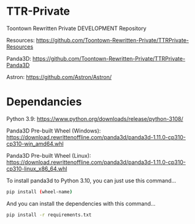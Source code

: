 # TTR-Private

Toontown Rewritten Private DEVELOPMENT Repository

Resources: https://github.com/Toontown-Rewritten-Private/TTRPrivate-Resources

Panda3D: https://github.com/Toontown-Rewritten-Private/TTRPrivate-Panda3D

Astron: https://github.com/Astron/Astron/

# Dependancies
Python 3.9: https://www.python.org/downloads/release/python-3108/

Panda3D Pre-built Wheel (Windows): https://download.rewrittenoffline.com/panda3d/panda3d-1.11.0-cp310-cp310-win_amd64.whl

Panda3D Pre-built Wheel (Linux): https://download.rewrittenoffline.com/panda3d/panda3d-1.11.0-cp310-cp310-linux_x86_64.whl

To install panda3d to Python 3.10, you can just use this command...

```sh
pip install (wheel-name)
```
And you can install the dependencies with this command...
```sh
pip install -r requirements.txt
```
